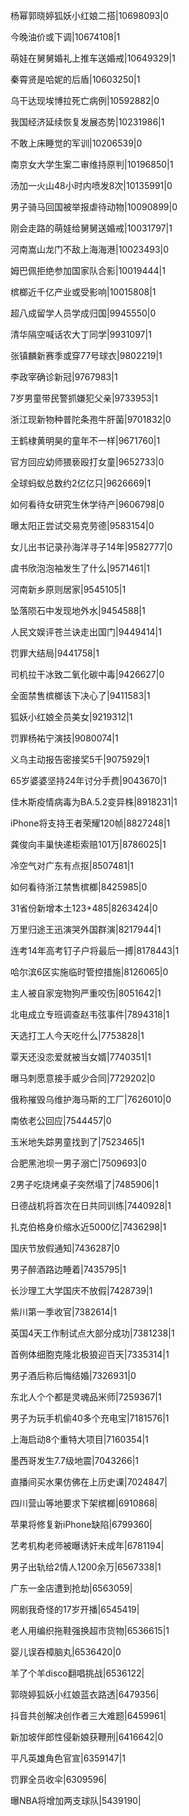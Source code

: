 杨幂郭晓婷狐妖小红娘二搭|10698093|0

今晚油价或下调|10674108|1

萌娃在舅舅婚礼上推车送婚戒|10649329|1

秦霄贤是哈妮的后盾|10603250|1

乌干达现埃博拉死亡病例|10592882|0

我国经济延续恢复发展态势|10231986|1

不敢上床睡觉的军训|10206539|0

南京女大学生案二审维持原判|10196850|1

汤加一火山48小时内喷发8次|10135991|0

男子骑马回国被举报虐待动物|10090899|0

刚会走路的萌娃给舅舅送婚戒|10031797|1

河南嵩山龙门不敌上海海港|10023493|0

姆巴佩拒绝参加国家队合影|10019444|1

槟榔近千亿产业或受影响|10015808|1

超八成留学人员学成归国|9945550|0

清华隔空喊话农大丁同学|9931097|1

张镇麟新赛季或穿77号球衣|9802219|1

李政宰确诊新冠|9767983|1

7岁男童带民警抓嫌犯父亲|9733953|1

浙江现新物种普陀条孢牛肝菌|9701832|0

王鹤棣黄明昊的童年不一样|9671760|1

官方回应幼师猥亵殴打女童|9652733|0

全球蚂蚁总数约2亿亿只|9626669|1

如何看待女研究生休学待产|9606798|0

曝太阳正尝试交易克劳德|9583154|0

女儿出书记录孙海洋寻子14年|9582777|0

虞书欣泡泡袖发生了什么|9571461|1

河南新乡原则居家|9545105|1

坠落陨石中发现地外水|9454588|1

人民文娱评苍兰诀走出国门|9449414|1

罚罪大结局|9441758|1

司机拉干冰致二氧化碳中毒|9426627|0

全面禁售槟榔该下决心了|9411583|1

狐妖小红娘全员美女|9219312|1

罚罪杨祐宁演技|9080074|1

义乌主动报告密接奖5千|9075929|1

65岁婆婆坚持24年讨分手费|9043670|1

佳木斯疫情病毒为BA.5.2变异株|8918231|1

iPhone将支持王者荣耀120帧|8827248|1

龚俊向丰巢快递柜索赔101万|8786025|1

冷空气对广东有点抠|8507481|1

如何看待浙江禁售槟榔|8425985|0

31省份新增本土123+485|8263424|0

万里归途王迅演哭外国群演|8217944|1

连考14年高考钉子户将最后一搏|8178443|1

哈尔滨6区实施临时管控措施|8126065|0

主人被自家宠物狗严重咬伤|8051642|1

北电成立专班调查赵韦弦事件|7894318|1

天选打工人今天吃什么|7753828|1

覃天还没恋爱就被当女婿|7740351|1

曝马刺愿意接手威少合同|7729202|0

俄称摧毁乌维护海马斯的工厂|7626010|0

南依老公回应|7544457|0

玉米地失踪男童找到了|7523465|1

合肥黑池坝一男子溺亡|7509693|0

2男子吃烧烤桌子突然塌了|7485906|1

日德战机将首次在日共同训练|7440928|1

扎克伯格身价缩水近5000亿|7436298|1

国庆节放假通知|7436287|0

男子醉酒路边睡着|7435795|1

长沙理工大学国庆不放假|7428739|1

紫川第一季收官|7382614|1

英国4天工作制试点大部分成功|7381238|1

首例体细胞克隆北极狼迎百天|7335314|1

男子酒后称后悔结婚|7326931|0

东北人个个都是灵魂品米师|7259367|1

男子为玩手机偷40多个充电宝|7181576|1

上海启动8个重特大项目|7160354|1

墨西哥发生7.7级地震|7043266|1

直播间买水果仿佛在上历史课|7024847|

四川营山等地要求下架槟榔|6910868|

苹果将修复新iPhone缺陷|6799360|

艺考机构老师被曝诱奸未成年|6781194|

男子出轨给2情人1200余万|6567338|1

广东一金店遭到抢劫|6563059|

网剧我奇怪的17岁开播|6545419|

老人用编织拖鞋强换超市货物|6536615|1

婴儿误吞樟脑丸|6536420|0

羊了个羊disco翻唱挑战|6536122|

郭晓婷狐妖小红娘蓝衣路透|6479356|

抖音共创解决创作者三大难题|6459961|

新加坡伴郎性侵新娘获鞭刑|6416642|0

平凡英雄角色官宣|6359147|1

罚罪全员收伞|6309596|

曝NBA将增加两支球队|5439190|

